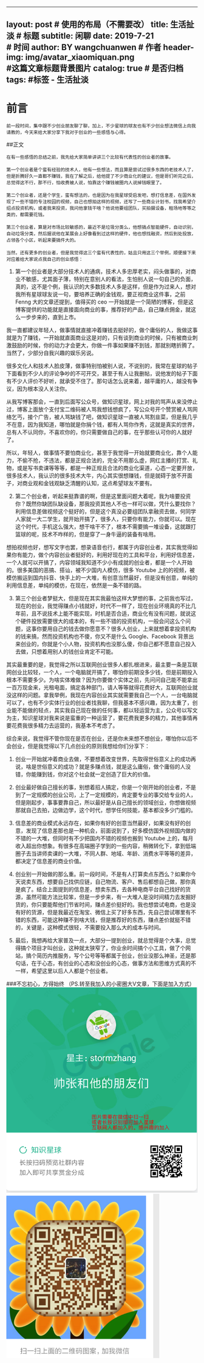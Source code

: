  ---
layout:     post                    # 使用的布局（不需要改）
title:       生活扯淡
    # 标题 
subtitle:      闲聊
date:       2019-7-21           
    # 时间
author:     BY  wangchuanwen         # 作者
header-img: img/avatar_xiaomiquan.png    
    #这篇文章标题背景图片
catalog: true                       # 是否归档
tags:                               #标签
    - 生活扯淡
---
# 前言

    前一段时间，集中跟不少创业朋友聊了聊，加上，不少星球的球友也有不少创业想法微信上向我请教的，今天来给大家分享下我对于创业的一些感悟与心得。

##正文
  
    在有一些感悟的总结之前，我先给大家简单讲讲三个比较有代表性的创业者的故事。

    第一个创业者是个蛮有经验的技术人，他有一些想法，而且算是尝试过很多东西的老技术人了，但是折腾好久一直都不赚钱，我在了解之后，给他提了不少商业化的建议，但是哥们听完之后，总觉得这不行，那不行，怕收费被人说，怕靠这个赚钱被圈内人说掉钱眼里了。

    第二个创业者，还是个学生，蛮有想法的，也是因为在我星球受启发吧，想打信息差，在国外发现了一些不错的专注校园的视频，自己也想拍这样的视频，还写了一些商业计划书，找我希望介绍点投资机构，或者我来投资，我问他拿钱干啥？他说他要组团队，买拍摄设备，租场地等等之类的，都需要花钱。

    第三个创业者，算是对市场比较敏感的，最近不是垃圾分类么，他想搞点智能硬件，自动识别，自动垃圾分类，然后据说他在某展会上好像看到过这样的硬件，他也想找融资，然后到处投放，占领各个小区，听起来要搞件大的。

    当然，还有更多的创业者，但是我觉得这三个蛮有代表性的，姑且只用这三个举例，顺便接下来对应着给大家说点我自己的创业感悟：

1. 第一个创业者是大部分技术人的通病，技术人多忠厚老实，闷头做事的，对商业不敏感，尤其面子薄，特别在意别人的看法，生怕别人说一句自己的负面，真的，这不是个例，我认识的大多数技术人多是这样，但是作为过来人，想对我所有星球球友说一句，要培养正确的金钱观，要正视商业这件事，之前 Fenng 大的文章还提到，值得买的 ceo 一开始就是一个简陋的博客，但是这博客提供的功能就是直接面向商业的事，推荐好的产品，自己赚点佣金，就这么一步步来的，直到上市。

我一直都建议年轻人，做事情就直接冲着赚钱去挺好的，做个庸俗的人，我做这事就是为了赚钱，一开始就直面商业这是对的，只有谈到商业的时候，只有被商业刺激鼓励的时候，你的动力才会更大，你做一件事如果赚不到钱，那就别瞎折腾了。当然了，少部分自我兴趣的娱乐另说。

很多文化人和技术人脸皮薄，做事特别怕被别人说，不说别的，我常在星球的帖子下面看到不少人的评论争吵的不可开交，甚至于有人让我删帖，说他发的帖子下面有不少人评价不好听，就承受不住了。那句话怎么说来着，越平庸的人，越没有争议，因为根本没人关注你。

从我写博客那会，一直到后面写公众号，做知识星球，网上对我的骂声从来没停止过，博客上面放个支付宝二维码被人骂我想钱想疯了，写公众号开个赞赏被人骂网络乞丐，接个广告，被人骂缺钱了吧，做知识星球一直被人骂割韭菜，但是我几乎不在意，因为我知道，哪怕就是你捐个钱，都有人骂你作秀，这就是真实的世界，总有人不认同你，不喜欢你的，你只需要做自己的事，在乎那些认可你的人就好了。

所以，年轻人，做事情不要怕商业化，甚至于我觉得一开始就要商业化，靠个人能力，不偷不抢，不违法，都是正规合法的，完全不用那么虚，网红主播的打赏、礼物，或是写书卖课等等等，都是一种正规且合法的商业化渠道，心态一定要开放，很多技术人，我认识的很多技术大牛，内心其实很想赚钱，但是就碍于放不开面子，对商业观和金钱观缺乏清醒的认知，这点希望球友不要有。

2. 第二个创业者，听起来挺靠谱的啊，但是这里面问题大着呢，我为啥要投资你？既然你缺团队缺设备，那我投资其他人不也一样可以做，凭什么要找你？利用信息差做视频这个挺好的，但是这个真没必要组团队拿融资去做，何同学人家就一大二学生，就开始开搞了，很多人，只要你有能力，你就可以。现在这个时代，手机这么强大，想干啥干不了，根本不需要搞一堆设备，这就跟打篮球的呢，技术不咋样的，但是穿了一身牛逼的装备有啥用。

想拍视频也好，想写文字也罢，想录语音也行，都属于内容创业者，其实我觉得如果你有能力，做个内容创业者挺好的，利用好现在的工具和平台，利用好信息差，一个人就可以开搞了，内容领域我知道不少小有成就的创业者，都是一个人开始的。很多美国的恶搞、搭讪，被不少国内人模仿，很多 Youtube 上的的视频，被模仿搬运到国内抖音、快手上的一大堆，有创意当然最好，但是没有创意，单纯的利用信息差，单纯的模仿，在现在，依然是一条不错的路。

3. 第三个创业者梦挺大，但是现在其实我最怕这样大梦想的事，之前我也写过，现在的创业，我觉得赚点小钱就好，时代不一样了，现在创业环境真的不比几年前，且不说技术上能不能实现，时机是否合适，商业化有没有问题，就说这个硬件投放需要很大的成本的，有一些不错的投资机构，一般会问这么个问题，这事你要用自己的钱去做你愿意不？很多人创业，上来就想着拿投资机构的钱来搞，然而投资机构也不傻，你又不是什么 Google、Facebook 背景出来创业的，你就是个小人物，投资机构也没那么傻，你自己都不愿意自己投入去做，只想着用别人的钱创业肯定不可能。

其实最重要的是，我觉得之所以互联网创业很多人都扎根进来，最主要一条是互联网创业比较轻，一个人，一个电脑就开搞了，哪怕你前期没多少钱，但是前期投入根本不需要多少。为啥实体难做？因为你要做个实体之前，先问问自己能不能拿出一百万现金来，光租电面，搞定各种部门，请人等等就得花费好大，互联网创业就没这样的问题。拿我举例，我现在内容创业其实就需要我自己一个人，一台电脑就可以了，也有不少实体行业的创业者找我聊，但我基本不感兴趣，因为太重了，创业能不能做的轻点，其实我自己现在做的任何事，都以轻运营为主，公众号以写文为主，知识星球对我来说是蛮重的一种运营了，要花费我更多的精力，其他事情再要花费我很多精力去运营的，我基本不考虑了。

综合来说，我觉得不管你现在是否在创业，还是你未来想不想创业，哪怕你以后不会创业，但是我觉得以下几点创业的原则我想给你们分享下：

1. 创业一开始就冲着商业去做，不要想着改变世界，先取得世俗意义上的成功再说，啥是世俗意义的成功？就是多赚点钱，就是这么庸俗，做个庸俗的人没错，你能赚到钱，你对这个社会就一定创造了巨大的价值。

2. 创业最好做自己擅长的事，别想着招人搞定，你是一个刚开始的创业者，不是到了一定规模的创业公司，上了一定规模的，肯定要专业的事交给专业的人，但是刚起步，事事要靠自己，所以最好是从自己擅长的领域创业，你想做视频那就自己去拍，边做边学，这个时代，想学任何技能，基本都没多少门槛的。

3. 信息差的商业模式永远存在，如果你有好的创意当然最好，如果没有好的创意，发现了信息差那也是一种机会，前面说到了，好多模仿国外视频国内做的不错的一大堆，但同时有不少把国内不错的视频也搬到 Youtube 上的，每月收入超出你想象。有很多在高端圈子学到的一些内容，稍微转化下，拿到低端圈子去当讲师卖课的一大堆，不同人群、地域、年龄、消费水平等等的差异，都决定了信息差的商业价值。

4. 创业别一开始做的那么重。前一段时间，不是有人打算卖点东西么？如果你今天说卖东西，想要自己找供应链，自己物流、客户、售后都想自己做，那你真是疯了。结合上面提到的信息差，想卖东西，去各种电商平台自己找好的货源，虽然可能方法比较笨，但是一步步来，有一大堆人是没时间精力去发掘好货的，你只要能帮他们节省时间，赚点差价挺好的。我也想尝试电商，也是没有好的货源，但是我最近在淘宝、微信上买了好多东西，先自己尝试哪里有不错的东西，可能这种赚不到啥大钱，但是推荐好的东西，赚点差价就挺不错的，关键是，这种模式很轻，不需要投入那么大的成本与时间。

5. 最后，我想再给大家普及一点，大部分一提到创业，就总觉得是个大事，总觉得搞个项目才叫创业，这种就太狭窄了，你业余时间搞个小工具，做了个网站，搞个简历内推服务，写个公号等等都属于创业，创业没那么神圣，还是那句话，在于心态，有创业的心态和没创业的心态，做事方法和思维方式真的不一样，希望这里以后人人都是个创业者。


###不忘初心，方得始终
（PS.转至我加入的小密圈大V文章，下面是加入方式） 
![](img/avatar_xiaomiquan.png)
![](img/avatar_weixin.png)


